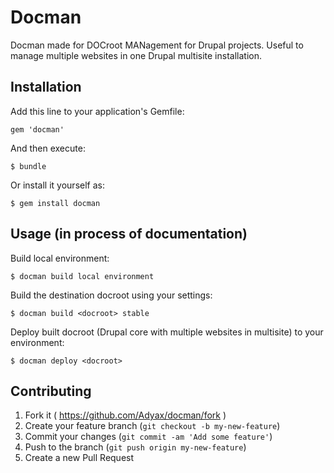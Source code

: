 # Docman

Docman made for DOCroot MANagement for Drupal projects. Useful to manage multiple websites in one Drupal multisite installation.

## Installation

Add this line to your application's Gemfile:

    gem 'docman'

And then execute:

    $ bundle

Or install it yourself as:

    $ gem install docman

## Usage (in process of documentation)

Build local environment:

    $ docman build local environment

Build the destination docroot using your settings:

    $ docman build <docroot> stable

Deploy built docroot (Drupal core with multiple websites in multisite) to your environment:

    $ docman deploy <docroot>

## Contributing

1. Fork it ( https://github.com/Adyax/docman/fork )
2. Create your feature branch (`git checkout -b my-new-feature`)
3. Commit your changes (`git commit -am 'Add some feature'`)
4. Push to the branch (`git push origin my-new-feature`)
5. Create a new Pull Request